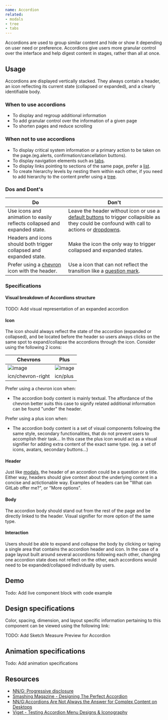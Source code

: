 ```yaml
---
name: Accordion
related:
- modals
- tree
- tabs
---
```


Accordions are used to group similar content and hide or show it depending on user need or preference. Accordions give users more granular control over the interface and help digest content in stages, rather than all at once.

## Usage

Accordions are displayed vertically stacked. They always contain a header, an icon reflecting its current state (collapsed or expanded), and a clearly identifiable body.

### When to use accordions

* To display and regroup additional information
* To add granular control over the information of a given page  
* To shorten pages and reduce scrolling

### When not to use accordions

* To display critical system information or a primary action to be taken on the page.(eg.alerts, confirmation/cancellation buttons).
* To display navigation elements such as [tabs](/components/tabs).
* To display links pointing to sections of the same page, prefer a [list](components/list).
* To create hierarchy levels by nesting them within each other, if you need to add hierarchy to the content prefer using a [tree](components/tree).

### Dos and Dont's

| Do | Don't |
| ------ | ------ |
| Use icons and animation to easily reflects collapsed and expanded state. | Leave the header without icon or use a [default buttons](/components/buttons) to trigger collapsible as they could be confound with call to actions or [dropdowns](/components/dropdowns). |
| Headers and icons should both trigger collapsed and expanded state. | Make the icon the only way to trigger collapsed and expanded states. | 
| Prefer using a [chevron](https://gitlab.com/gitlab-org/gitlab-svgs/blob/master/sprite_icons/chevron-right.svg) icon with the header. | Use a icon that can not reflect the transition like a [question mark](https://gitlab.com/gitlab-org/gitlab-svgs/blob/master/sprite_icons/question.svg). | 

### Specifications

#### Visual breakdown of Accordions structure

TODO: Add visual representation of an expanded accordion

#### Icon

The icon should always reflect the state of the accordion (expanded or collapsed), and be located before the header so users always clicks on the same spot to expand/collapse the accordions through the icon.
Consider using the following 2 icons:

| Chevrons | Plus |
| ------ | ------ |
|![image](https://gitlab.com/gitlab-org/gitlab-svgs/blob/master/sprite_icons/chevron-right.svg)  | ![image](https://gitlab.com/gitlab-org/gitlab-svgs/blob/master/sprite_icons/plus.svg) |
| icn/chevron-right  | icn/plus |

Prefer using a chevron icon when:
* The accordion body content is mainly textual. The affordance of the chevron better suits this case to signify related additional information can be found "under" the header.

Prefer using a plus icon when: 
* The accordion body content is a set of visual components following the same style, secondary functionalities, that do not prevent users to accomplish their task... In this case the plus icon would act as a visual signifier for adding extra content of the exact same type. (eg. a set of icons, avatars, secondary buttons...) 

#### Header

Just like [modals](/components/modals/), the header of an accordion could be a question or a title. Either way, headers should give context about the underlying content in a concise and actictionable way. Examples of headers can be "What can GitLab offer me?", or "More options".

#### Body

The accordion body should stand out from the rest of the page and be directly linked to the header. Visual signifier for more option of the same type.

#### Interaction

Users should be able to expand and collapse the body by clicking or taping a single area that contains the accordion header and icon.
In the case of a page layout built around several accordions following each other, changing one accordion state does not reflect on the other, each accordions would need to be expanded/collapsed individually by users. 

## Demo

Todo: Add live component block with code example

## Design specifications

Color, spacing, dimension, and layout specific information pertaining to this component can be viewed using the following link:

TODO: Add Sketch Measure Preview for Accordion

## Animation specifications

Todo: Add animation specifications

## Resources

* [NN/G: Progressive disclosure](https://www.nngroup.com/articles/progressive-disclosure/)
* [Smashing Magazine - Designing The Perfect Accordion](https://www.smashingmagazine.com/2017/06/designing-perfect-accordion-checklist/#top)
* [NN/G:Accordions Are Not Always the Answer for Complex Content on Desktops](https://www.nngroup.com/articles/accordions-complex-content/)
* [Viget - Testing Accordion Menu Designs & Iconography](https://www.viget.com/articles/testing-accordion-menu-designs-iconography/) 

